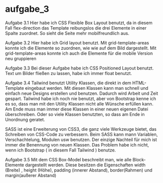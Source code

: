 # aufgabe_3

Aufgabe 3.1
Hier habe ich CSS Flexible Box Layout benutzt, da in diesem Fall flex-direction das Template reibungslos die drei Elemente in einer Spalte zuordnet. So sieht die Seite mehr mobilfreundlich aus.

Aufgabe 3.2
Hier habe ich Grid layout benutzt. Mit grid-template-areas konnte ich die Elemente so zuordnen, wie wie auf dem Bild dargestellt. Mit grid-template-areas konnte ich auch die Elemente für die mobile Version neu gruppieren

Aufgabe 3.3
Bei dieser Aufgabe habe ich CSS Positioned Layout benutzt. Text um Bilder fließen zu lassen, habe ich immer float benutzt. 

Aufgabe 3.4
Tailwind benutzt Utility Klassen, die direkt in dem HTML-Template eingebaut werden. Mit diesen Klassen kann man schnell und einfach neue Designs erstellen und benutzen. Dadurch wird Arbeit und Zeit gespart. Tailwind habe ich noch nie benutzt, aber von Bootstrap kenne ich es so, dass man mit den Utility Klassen nicht alle Wünsche erfüllen kann. Am Ende muss man immer diese Klassen in einer neuen eigenen Datei überschreiben. Oder so viele Klassen benutzten, so dass am Ende in Unordnung geratet.

SASS ist eine Erweiterung von CSS3, die ganz viele Werkzeuge bietet, das Schreiben von CSS-Code zu verbessern. Beim SASS kann mann Variablen, Verschachtelung, Modulen usw benutzen. Der einzige Nachteil für mich ist immer die Benennung von neuen Klassen. Das Problem habe ich nicht, wenn ich Bootstrap ( in diesem Fall Tailwind ) benutze.

Aufgabe 3.5
Mit dem CSS Box-Model beschreibt man, wie alle Block-Elemente dargestellt werden. Diese besitzen die Eigenschaften width (Breite) , height (Höhe), padding (innerer Abstand), border(Rahmen) und margin(außerer Abstand) 
